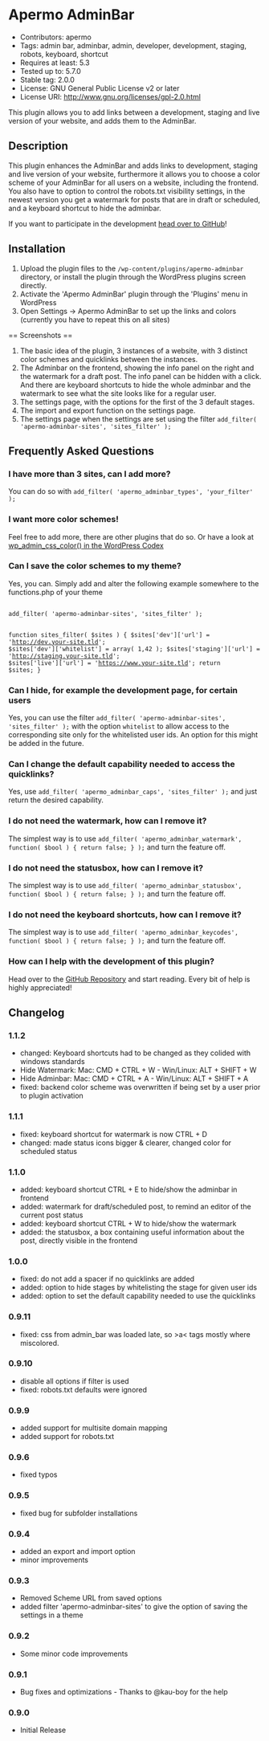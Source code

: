 # Apermo AdminBar #
* Contributors: apermo
* Tags: admin bar, adminbar, admin, developer, development, staging, robots, keyboard, shortcut
* Requires at least: 5.3
* Tested up to: 5.7.0
* Stable tag: 2.0.0
* License: GNU General Public License v2 or later
* License URI: http://www.gnu.org/licenses/gpl-2.0.html

This plugin allows you to add links between a development, staging and live version of your website, and adds them to the AdminBar.

## Description ##

This plugin enhances the AdminBar and adds links to development, staging and live version of your website, furthermore it allows you to choose a color scheme of your AdminBar for all users on a website, including the frontend.
You also have to option to control the robots.txt visibility settings, in the newest version you get a watermark for posts that are in draft or scheduled, and a keyboard shortcut to hide the adminbar.

If you want to participate in the development [head over to GitHub](https://github.com/apermo/apermo-adminbar)!

## Installation ##

1. Upload the plugin files to the `/wp-content/plugins/apermo-adminbar` directory, or install the plugin through the WordPress plugins screen directly.
2. Activate the 'Apermo AdminBar' plugin through the 'Plugins' menu in WordPress
3. Open Settings -> Apermo AdminBar to set up the links and colors (currently you have to repeat this on all sites)

== Screenshots ==

1. The basic idea of the plugin, 3 instances of a website, with 3 distinct color schemes and quicklinks between the instances.
2. The Adminbar on the frontend, showing the info panel on the right and the watermark for a draft post. The info panel can be hidden with a click. And there are keyboard shortcuts to hide the whole adminbar and the watermark to see what the site looks like for a regular user.
3. The settings page, with the options for the first of the 3 default stages.
4. The import and export function on the settings page.
5. The settings page when the settings are set using the filter `add_filter( 'apermo-adminbar-sites', 'sites_filter' );`

## Frequently Asked Questions ##

### I have more than 3 sites, can I add more? ###
You can do so with `add_filter( 'apermo_adminbar_types', 'your_filter' );`

### I want more color schemes! ###
Feel free to add more, there are other plugins that do so. Or have a look at [wp_admin_css_color() in the WordPress Codex](https://codex.wordpress.org/Function_Reference/wp_admin_css_color)

### Can I save the color schemes to my theme? ###
Yes, you can. Simply add and alter the following example somewhere to the functions.php of your theme

<code>
add_filter( 'apermo-adminbar-sites', 'sites_filter' );

function sites_filter( $sites ) {
    $sites['dev']['url'] = 'http://dev.your-site.tld';
    $sites['dev']['whitelist'] = array( 1,42 );
    $sites['staging']['url'] = 'http://staging.your-site.tld';
    $sites['live']['url'] = 'https://www.your-site.tld';
    return $sites;
}
</code>

### Can I hide, for example the development page, for certain users ###
Yes, you can use the filter `add_filter( 'apermo-adminbar-sites', 'sites_filter' );` with the option `whitelist` to allow access to the corresponding site only for the whitelisted user ids.
An option for this might be added in the future. 

### Can I change the default capability needed to access the quicklinks? ###
Yes, use `add_filter( 'apermo_adminbar_caps', 'sites_filter' );` and just return the desired capability.

### I do not need the watermark, how can I remove it? ###
The simplest way is to use `add_filter( 'apermo_adminbar_watermark', function( $bool ) { return false; } );` and turn the feature off.

### I do not need the statusbox, how can I remove it? ###
The simplest way is to use `add_filter( 'apermo_adminbar_statusbox', function( $bool ) { return false; } );` and turn the feature off.

### I do not need the keyboard shortcuts, how can I remove it? ###
The simplest way is to use `add_filter( 'apermo_adminbar_keycodes', function( $bool ) { return false; } );` and turn the feature off.


### How can I help with the development of this plugin? ###
Head over to the [GitHub Repository](https://github.com/apermo/apermo-adminbar) and start reading. Every bit of help is highly appreciated!

## Changelog ##



### 1.1.2 ###
* changed: Keyboard shortcuts had to be changed as they colided with windows standards
* Hide Watermark: Mac: CMD + CTRL + W - Win/Linux: ALT + SHIFT + W
* Hide Adminbar: Mac: CMD + CTRL + A - Win/Linux: ALT + SHIFT + A
* fixed: backend color scheme was overwritten if being set by a user prior to plugin activation

### 1.1.1 ###
* fixed: keyboard shortcut for watermark is now CTRL + D
* changed: made status icons bigger & clearer, changed color for scheduled status

### 1.1.0 ###
* added: keyboard shortcut CTRL + E to hide/show the adminbar in frontend
* added: watermark for draft/scheduled post, to remind an editor of the current post status
* added: keyboard shortcut CTRL + W to hide/show the watermark
* added: the statusbox, a box containing useful information about the post, directly visible in the frontend


### 1.0.0 ###
* fixed: do not add a spacer if no quicklinks are added
* added: option to hide stages by whitelisting the stage for given user ids
* added: option to set the default capability needed to use the quicklinks

### 0.9.11 ###
* fixed: css from admin_bar was loaded late, so &gt;a&lt; tags mostly where miscolored.

### 0.9.10 ###
* disable all options if filter is used
* fixed: robots.txt defaults were ignored

### 0.9.9 ###
* added support for multisite domain mapping
* added support for robots.txt

### 0.9.6 ###
* fixed typos

### 0.9.5 ###
* fixed bug for subfolder installations

### 0.9.4 ###
* added an export and import option
* minor improvements

### 0.9.3 ###
* Removed Scheme URL from saved options
* added filter 'apermo-adminbar-sites' to give the option of saving the settings in a theme

### 0.9.2 ###
* Some minor code improvements

### 0.9.1 ###
* Bug fixes and optimizations - Thanks to @kau-boy for the help

### 0.9.0 ###
* Initial Release
